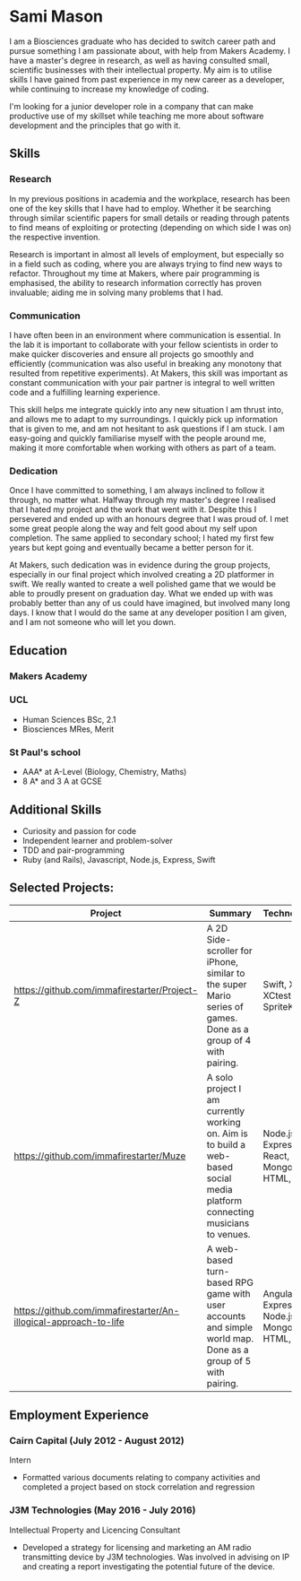 # Sami Mason

I am a Biosciences graduate who has decided to switch career path and pursue something I am passionate about, with help from Makers Academy. I have a master's degree in research, as well as having consulted small, scientific businesses with their intellectual property. My aim is to utilise skills I have gained from past experience in my new career as a developer, while continuing to increase my knowledge of coding.

I'm looking for a junior developer role in a company that can make productive use of my skillset while teaching me more about software development and the principles that go with it.


## Skills

### Research

In my previous positions in academia and the workplace, research has been one of the key skills that I have had to employ. Whether it be searching through similar scientific papers for small details or reading through patents to find means of exploiting or protecting (depending on which side I was on) the respective invention.

Research is important in almost all levels of employment, but especially so in a field such as coding, where you are always trying to find new ways to refactor. Throughout my time at Makers, where pair programming is emphasised, the ability to research information correctly has proven invaluable; aiding me in solving many problems that I had.

### Communication

I have often been in an environment where communication is essential. In the lab it is important to collaborate with your fellow scientists in order to make quicker discoveries and ensure all projects go smoothly and efficiently (communication was also useful in breaking any monotony that resulted from repetitive experiments). At Makers, this skill was important as constant communication with your pair partner is integral to well written code and a fulfilling learning experience.

This skill helps me integrate quickly into any new situation I am thrust into, and allows me to adapt to my surroundings. I quickly pick up information that is given to me, and am not hesitant to ask questions if I am stuck. I am easy-going and quickly familiarise myself with the people around me, making it more comfortable when working with others as part of a team.

### Dedication

Once I have committed to something, I am always inclined to follow it through, no matter what. Halfway through my master's degree I realised that I hated my project and the work that went with it. Despite this I persevered and ended up with an honours degree that I was proud of. I met some great people along the way and felt good about my self upon completion. The same applied to secondary school; I hated my first few years but kept going and eventually became a better person for it.

At Makers, such dedication was in evidence during the group projects, especially in our final project which involved creating a 2D platformer in swift. We really wanted to create a well polished game that we would be able to proudly present on graduation day. What we ended up with was probably better than any of us could have imagined, but involved many long days. I know that I would do the same at any developer position I am given, and I am not someone who will let you down.


## Education

### Makers Academy

### UCL

- Human Sciences BSc, 2.1
- Biosciences MRes, Merit

### St Paul's school

- AAA* at A-Level (Biology, Chemistry, Maths)
- 8 A* and 3 A at GCSE


## Additional Skills

- Curiosity and passion for code
- Independent learner and problem-solver
- TDD and pair-programming
- Ruby (and Rails), Javascript, Node.js, Express, Swift


## Selected Projects:

| Project                                                          | Summary                                                                                                                     | Technologies                                     |
|------------------------------------------------------------------|-----------------------------------------------------------------------------------------------------------------------------|--------------------------------------------------|
| https://github.com/immafirestarter/Project-Z                     | A 2D Side-scroller for iPhone, similar to the super Mario series of games.  Done as a group of 4 with pairing.              | Swift, Xcode, XCtest, SpriteKit                  |
| https://github.com/immafirestarter/Muze                          | A solo project I am currently working on. Aim is to build a web-based social media platform connecting musicians to venues. | Node.js, Express, React,  MongoDB, HTML, CSS,    |
| https://github.com/immafirestarter/An-illogical-approach-to-life | A web-based turn-based RPG game with  user accounts and simple world map.  Done as a group of 5 with pairing.               | AngularJS, Express, Node.js,  MongoDB, HTML, CSS |

## Employment Experience

### Cairn Capital (July 2012 - August 2012)
Intern
- Formatted various documents relating to company activities and completed a project based on stock
correlation and regression

### J3M Technologies (May 2016 - July 2016)
Intellectual Property and Licencing Consultant
- Developed a strategy for licensing and marketing an AM radio transmitting device by J3M technologies. Was involved in advising on IP and creating a report investigating the potential future of the device.
